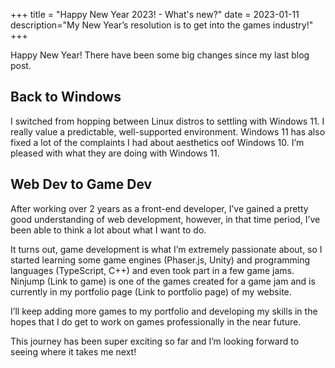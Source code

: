 +++
title = "Happy New Year 2023! - What's new?"
date = 2023-01-11  
description="My New Year’s resolution is to get into the games industry!"
+++

Happy New Year! There have been some big changes since my last blog post.

## Back to Windows

I switched from hopping between Linux distros to settling with Windows 11. I really value a predictable, well-supported environment. Windows 11 has also fixed a lot of the complaints I had about aesthetics oof Windows 10. I’m pleased with what they are doing with Windows 11.

## Web Dev to Game Dev

After working over 2 years as a front-end developer, I’ve gained a pretty good understanding of web development, however, in that time period, I’ve been able to think a lot about what I want to do.

It turns out, game development is what I’m extremely passionate about, so I started learning some game engines (Phaser.js, Unity) and programming languages (TypeScript, C++) and even took part in a few game jams. Ninjump (Link to game) is one of the games created for a game jam and is currently in my portfolio page (Link to portfolio page) of my website.

I’ll keep adding more games to my portfolio and developing my skills in the hopes that I do get to work on games professionally in the near future.

This journey has been super exciting so far and I’m looking forward to seeing where it takes me next!

